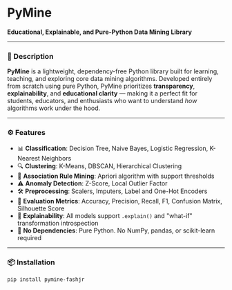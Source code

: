 # PyMine

**Educational, Explainable, and Pure-Python Data Mining Library**

---

### 📘 Description

**PyMine** is a lightweight, dependency-free Python library built for learning, teaching, and exploring core data mining algorithms. Developed entirely from scratch using pure Python, PyMine prioritizes **transparency**, **explainability**, and **educational clarity** — making it a perfect fit for students, educators, and enthusiasts who want to understand *how* algorithms work under the hood.

---

### ⚙️ Features

- 📊 **Classification**: Decision Tree, Naive Bayes, Logistic Regression, K-Nearest Neighbors  
- 🔍 **Clustering**: K-Means, DBSCAN, Hierarchical Clustering  
- 🔁 **Association Rule Mining**: Apriori algorithm with support thresholds  
- ⚠️ **Anomaly Detection**: Z-Score, Local Outlier Factor  
- 🛠 **Preprocessing**: Scalers, Imputers, Label and One-Hot Encoders  
- 📏 **Evaluation Metrics**: Accuracy, Precision, Recall, F1, Confusion Matrix, Silhouette Score  
- 💬 **Explainability**: All models support `.explain()` and "what-if" transformation introspection  
- 🔬 **No Dependencies**: Pure Python. No NumPy, pandas, or scikit-learn required

---

### 📦 Installation

```bash
pip install pymine-fashjr
